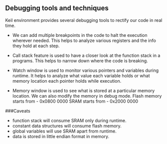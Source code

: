 ## Debugging tools and techniques

Keil environment provides several debugging tools to rectify our code in real time.

- We can add multiple breakpoints in the code to halt the execution wherever needed. This helps to analyze various registers and the info they hold at each step.

- Call stack feature is used to have a closer look at the function stack in a programs. This helps to narrow down where the code is breaking.

- Watch window is used to monitor various pointers and variables during runtime. It helps to analyze what value each variable holds or what memory location each pointer holds while execution.

- Memory window is used to see what is stored at a particular memory location. We can also modify the memory in debug mode.
Flash memory starts from - 0x0800 0000
SRAM starts from - 0x2000 0000


###Caveats

- function stack will consume SRAM only during runtime.
- constant data structures will consume flash memory.
- global variables will use SRAM apart from runtime.
- data is stored in little endian format in memory.

